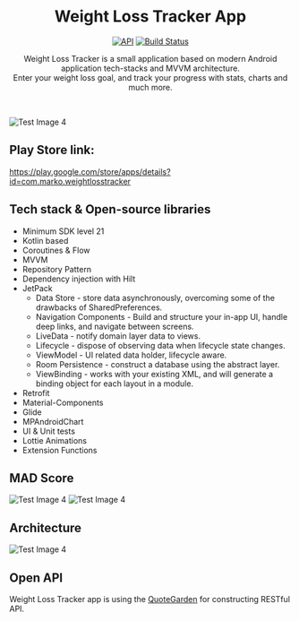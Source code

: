 <h1 align="center">Weight Loss Tracker App</h1>

<p align="center">
  <a href="https://android-arsenal.com/api?level=21"><img alt="API" src="https://img.shields.io/badge/API-21%2B-brightgreen.svg?style=flat"/></a>
  <a href="https://github.com/MarkoBenke/Weight-loss-tracker/actions"><img alt="Build Status" src="https://github.com/MarkoBenke/Weight-loss-tracker/workflows/runOnGitHub/badge.svg"/></a> 
</p>

<p align="center">  
Weight Loss Tracker is a small application based on modern Android application tech-stacks and MVVM architecture.<br> Enter your weight loss goal, and track your progress with stats, charts and much more.
</p>
</br>

![Test Image 4](https://imgur.com/47xRUXW.png)

## Play Store link:
https://play.google.com/store/apps/details?id=com.marko.weightlosstracker

## Tech stack & Open-source libraries
- Minimum SDK level 21
- Kotlin based
- Coroutines & Flow
- MVVM
- Repository Pattern
- Dependency injection with Hilt
- JetPack
  - Data Store - store data asynchronously, overcoming some of the drawbacks of SharedPreferences.
  - Navigation Components - Build and structure your in-app UI, handle deep links, and navigate between screens.
  - LiveData - notify domain layer data to views.
  - Lifecycle - dispose of observing data when lifecycle state changes.
  - ViewModel - UI related data holder, lifecycle aware.
  - Room Persistence - construct a database using the abstract layer.
  - ViewBinding - works with your existing XML, and will generate a binding object for each layout in a module.
- Retrofit
- Material-Components
- Glide
- MPAndroidChart
- UI & Unit tests
- Lottie Animations
- Extension Functions

## MAD Score
![Test Image 4](https://imgur.com/VT4n87D.png)
![Test Image 4](https://imgur.com/ocO4zZp.png)

## Architecture

![Test Image 4](https://developer.android.com/topic/libraries/architecture/images/final-architecture.png)

## Open API

Weight Loss Tracker app is using the [QuoteGarden](https://github.com/pprathameshmore/QuoteGarden) for constructing RESTful API.<br>

